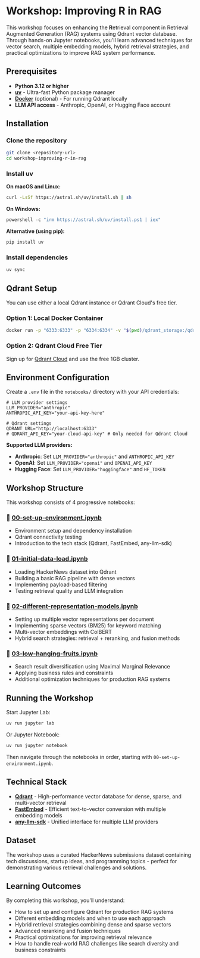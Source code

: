 # Workshop: Improving R in RAG

This workshop focuses on enhancing the **R**etrieval component in Retrieval Augmented Generation (RAG) systems using 
Qdrant vector database. Through hands-on Jupyter notebooks, you'll learn advanced techniques for vector search, multiple 
embedding models, hybrid retrieval strategies, and practical optimizations to improve RAG system performance.

## Prerequisites

- **Python 3.12 or higher**
- **[uv](https://docs.astral.sh/uv/)** - Ultra-fast Python package manager
- **[Docker](https://www.docker.com/)** (optional) - For running Qdrant locally
- **LLM API access** - Anthropic, OpenAI, or Hugging Face account

## Installation

### Clone the repository

```bash
git clone <repository-url>
cd workshop-improving-r-in-rag
```

### Install uv

**On macOS and Linux:**

```bash
curl -LsSf https://astral.sh/uv/install.sh | sh
```

**On Windows:**
```powershell
powershell -c "irm https://astral.sh/uv/install.ps1 | iex"
```

**Alternative (using pip):**

```bash
pip install uv
```

### Install dependencies

```bash
uv sync
```

## Qdrant Setup

You can use either a local Qdrant instance or Qdrant Cloud's free tier.

### Option 1: Local Docker Container

```bash
docker run -p "6333:6333" -p "6334:6334" -v "$(pwd)/qdrant_storage:/qdrant/storage:z" "qdrant/qdrant:v1.15.4"
```

### Option 2: Qdrant Cloud Free Tier

Sign up for [Qdrant Cloud](https://cloud.qdrant.io/login) and use the free 1GB cluster.

## Environment Configuration

Create a `.env` file in the `notebooks/` directory with your API credentials:

```env
# LLM provider settings
LLM_PROVIDER="anthropic"
ANTHROPIC_API_KEY="your-api-key-here"

# Qdrant settings
QDRANT_URL="http://localhost:6333"
# QDRANT_API_KEY="your-cloud-api-key" # Only needed for Qdrant Cloud
```

**Supported LLM providers:**
- **Anthropic**: Set `LLM_PROVIDER="anthropic"` and `ANTHROPIC_API_KEY`
- **OpenAI**: Set `LLM_PROVIDER="openai"` and `OPENAI_API_KEY`
- **Hugging Face**: Set `LLM_PROVIDER="huggingface"` and `HF_TOKEN`

## Workshop Structure

This workshop consists of 4 progressive notebooks:

### 📓 [00-set-up-environment.ipynb](notebooks/00-set-up-environment.ipynb)
- Environment setup and dependency installation
- Qdrant connectivity testing
- Introduction to the tech stack (Qdrant, FastEmbed, any-llm-sdk)

### 📓 [01-initial-data-load.ipynb](notebooks/01-initial-data-load.ipynb)
- Loading HackerNews dataset into Qdrant
- Building a basic RAG pipeline with dense vectors
- Implementing payload-based filtering
- Testing retrieval quality and LLM integration

### 📓 [02-different-representation-models.ipynb](notebooks/02-different-representation-models.ipynb)
- Setting up multiple vector representations per document
- Implementing sparse vectors (BM25) for keyword matching
- Multi-vector embeddings with ColBERT
- Hybrid search strategies: retrieval + reranking, and fusion methods

### 📓 [03-low-hanging-fruits.ipynb](notebooks/03-low-hanging-fruits.ipynb)
- Search result diversification using Maximal Marginal Relevance
- Applying business rules and constraints
- Additional optimization techniques for production RAG systems

## Running the Workshop

Start Jupyter Lab:

```bash
uv run jupyter lab
```

Or Jupyter Notebook:

```bash
uv run jupyter notebook
```

Then navigate through the notebooks in order, starting with `00-set-up-environment.ipynb`.

## Technical Stack

- **[Qdrant](https://qdrant.tech/)** - High-performance vector database for dense, sparse, and multi-vector retrieval
- **[FastEmbed](https://github.com/qdrant/fastembed)** - Efficient text-to-vector conversion with multiple embedding models
- **[any-llm-sdk](https://mozilla-ai.github.io/any-llm/)** - Unified interface for multiple LLM providers

## Dataset

The workshop uses a curated HackerNews submissions dataset containing tech discussions, startup ideas, and programming 
topics - perfect for demonstrating various retrieval challenges and solutions.

## Learning Outcomes

By completing this workshop, you'll understand:

- How to set up and configure Qdrant for production RAG systems
- Different embedding models and when to use each approach
- Hybrid retrieval strategies combining dense and sparse vectors
- Advanced reranking and fusion techniques
- Practical optimizations for improving retrieval relevance
- How to handle real-world RAG challenges like search diversity and business constraints

